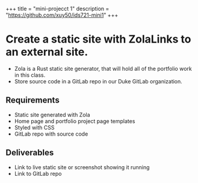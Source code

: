 +++
title = "mini-projecct 1"
description = "https://github.com/xuy50/ids721-mini1"
+++

# Create a static site with ZolaLinks to an external site.
- Zola is a Rust static site generator, that will hold all of the portfolio work in this class.
- Store source code in a GitLab repo in our Duke GitLab organization.

## Requirements
- Static site generated with Zola
- Home page and portfolio project page templates
- Styled with CSS
- GitLab repo with source code

## Deliverables
- Link to live static site or screenshot showing it running
- Link to GitLab repo